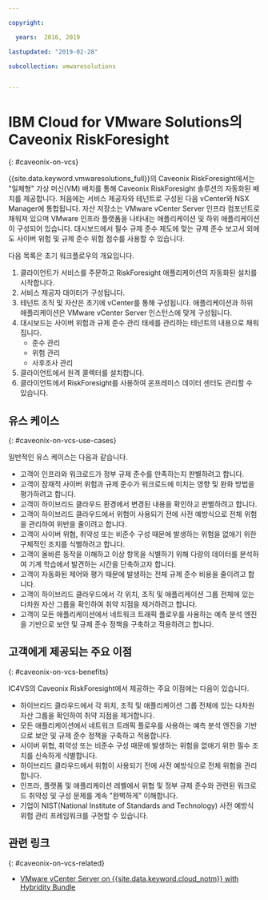 ```yaml
---

copyright:

  years:  2016, 2019

lastupdated: "2019-02-28"

subcollection: vmwaresolutions


---
```


# IBM Cloud for VMware Solutions의 Caveonix RiskForesight
{: #caveonix-on-vcs}

{{site.data.keyword.vmwaresolutions_full}}의 Caveonix RiskForesight에서는 "일체형" 가상 머신(VM) 배치를 통해 Caveonix RiskForesight 솔루션의 자동화된 배치를 제공합니다. 처음에는 서비스 제공자와 테넌트로 구성된 다음 vCenter와 NSX Manager에 통합됩니다. 자산 저장소는 VMware vCenter Server 인프라 컴포넌트로 채워져 있으며 VMware 인프라 플랫폼을 나타내는 애플리케이션 및 하위 애플리케이션이 구성되어 있습니다. 대시보드에서 필수 규제 준수 제도에 맞는 규제 준수 보고서 외에도 사이버 위험 및 규제 준수 위험 점수를 사용할 수 있습니다.

다음 목록은 초기 워크플로우의 개요입니다.
1.	클라이언트가 서비스를 주문하고 RiskForesight 애플리케이션의 자동화된 설치를 시작합니다.
2.	서비스 제공자 데이터가 구성됩니다.
3.	테넌트 조직 및 자산은 초기에 vCenter를 통해 구성됩니다. 애플리케이션과 하위 애플리케이션은 VMware vCenter Server 인스턴스에 맞게 구성됩니다.
4.	대시보드는 사이버 위험과 규제 준수 관리 태세를 관리하는 테넌트의 내용으로 채워집니다.
    - 준수 관리
    - 위험 관리
    - 사후조사 관리
5.	클라이언트에서 원격 콜렉터를 설치합니다.
6.	클라이언트에서 RiskForesight를 사용하여 온프레미스 데이터 센터도 관리할 수 있습니다.


## 유스 케이스
{: #caveonix-on-vcs-use-cases}

일반적인 유스 케이스는 다음과 같습니다.
- 고객이 인프라와 워크로드가 정부 규제 준수를 만족하는지 판별하려고 합니다.
-	고객이 잠재적 사이버 위험과 규제 준수가 워크로드에 미치는 영향 및 완화 방법을 평가하려고 합니다.
-	고객이 하이브리드 클라우드 환경에서 변경된 내용을 확인하고 판별하려고 합니다.
-	고객이 하이브리드 클라우드에서 위험이 사용되기 전에 사전 예방식으로 전체 위험을 관리하여 위반을 줄이려고 합니다.
-	고객이 사이버 위협, 취약성 또는 비준수 구성 때문에 발생하는 위험을 없애기 위한 구체적인 조치를 식별하려고 합니다.
-	고객이 올바른 동작을 이해하고 이상 항목을 식별하기 위해 다량의 데이터를 분석하여 기계 학습에서 발견하는 시간을 단축하고자 합니다.
-	고객이 자동화된 제어와 평가 때문에 발생하는 전체 규제 준수 비용을 줄이려고 합니다.
-	고객이 하이브리드 클라우드에서 각 위치, 조직 및 애플리케이션 그룹 전체에 있는 다차원 자산 그룹을 확인하여 취약 지점을 제거하려고 합니다.
-	고객이 모든 애플리케이션에서 네트워크 트래픽 플로우를 사용하는 예측 분석 엔진을 기반으로 보안 및 규제 준수 정책을 구축하고 적용하려고 합니다.

## 고객에게 제공되는 주요 이점
{: #caveonix-on-vcs-benefits}

IC4VS의 Caveonix RiskForesight에서 제공하는 주요 이점에는 다음이 있습니다.
-	하이브리드 클라우드에서 각 위치, 조직 및 애플리케이션 그룹 전체에 있는 다차원 자산 그룹을 확인하여 취약 지점을 제거합니다.
-	모든 애플리케이션에서 네트워크 트래픽 플로우를 사용하는 예측 분석 엔진을 기반으로 보안 및 규제 준수 정책을 구축하고 적용합니다.
-	사이버 위협, 취약성 또는 비준수 구성 때문에 발생하는 위험을 없애기 위한 필수 조치를 신속하게 식별합니다.
-	하이브리드 클라우드에서 위험이 사용되기 전에 사전 예방식으로 전체 위험을 관리합니다.
-	인프라, 플랫폼 및 애플리케이션 레벨에서 위협 및 정부 규제 준수와 관련된 워크로드 취약성 및 구성 문제를 계속 "완벽하게" 이해합니다.
-	기업이 NIST(National Institute of Standards and Technology) 사전 예방식 위험 관리 프레임워크를 구현할 수 있습니다.

## 관련 링크
{: #caveonix-on-vcs-related}

*   [VMware vCenter Server on {{site.data.keyword.cloud_notm}} with Hybridity Bundle](/docs/services/vmwaresolutions/archiref/vcs?topic=vmware-solutions-vcs-hybridity-intro)
